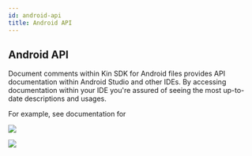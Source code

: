 ```yaml
---
id: android-api
title: Android API
---
```

## Android API

Document comments within Kin SDK for Android files provides API documentation within Android Studio and other IDEs. By accessing documentation within your IDE you're assured of seeing the most up-to-date descriptions and usages.

For example, see documentation for 

![](img/android-sdk-embedded-documentation-1.png)

![](img/android-sdk-embedded-documentation-2.png)






